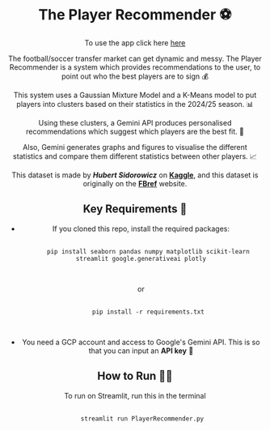 <div style = 'text-align: center;'>
  <h1>The Player Recommender ⚽️ </h1>

  To use the app click here <a href = 'https://playerrecommender-x4jpuv4jxfwpvcvapvk8d7.streamlit.app'>here</a>
  
  The football/soccer transfer market can get dynamic and messy. The Player Recommender is a system which provides recommendations to the user, to point out who the best players are to sign 💰

  <p>This system uses a Gaussian Mixture Model and a K-Means model to put players into clusters based on their statistics in the 2024/25 season. 📊</p>
  <p>Using these clusters, a Gemini API produces personalised recommendations which suggest which players are the best fit. 🤖</p>
  <p>Also, Gemini generates graphs and figures to visualise the different statistics and compare them different statistics between other players. 📈</p>

  This dataset is made by <i><b>Hubert Sidorowicz</b></i> on <b><a href='https://www.kaggle.com/datasets/hubertsidorowicz/football-players-stats-2024-2025'>Kaggle</a></b>, and this dataset is originally on the <b><a href = 'https://fbref.com/en/comps/Big5/2024-2025/stats/players/2024-2025-Big-5-European-Leagues-Stats'>FBref</a></b> website.

  <h2>Key Requirements 🔐</h2>
  <ul>
    <li>If you cloned this repo, install the required packages:
    <pre>
    <code>
    pip install seaborn pandas numpy matplotlib scikit-learn streamlit google.generativeai plotly
    </code>
    </pre>
      or
    <pre>
    <code>
    pip install -r requirements.txt
    </code>
    </pre>
    </li>
    <li>You need a GCP account and access to Google's Gemini API. This is so that you can input an <b>API key</b> 🔑</li>
  </ul>

  <h2>How to Run 🏃‍♂️</h2>
  <p>To run on Streamlit, run this in the terminal
  <pre>
    <code>
    streamlit run PlayerRecommender.py
    </code>
    </pre>
  </p>
</div>
